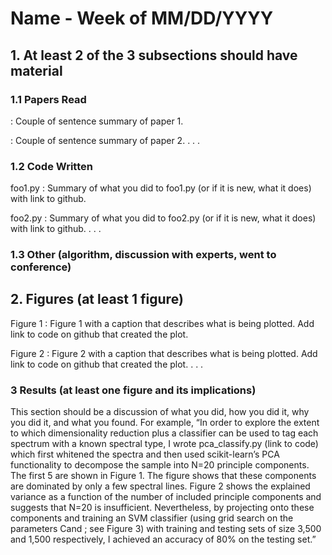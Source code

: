 # Name - Week of MM/DD/YYYY

## 1. At least 2 of the 3 subsections should have material

### 1.1 Papers Read

<link1> : Couple of sentence summary of paper 1.

<link2> : Couple of sentence summary of paper 2.
.
.
.
### 1.2 Code Written

foo1.py : Summary of what you did to foo1.py (or if it is new, what it does) with link to github.

foo2.py : Summary of what you did to foo2.py (or if it is new, what it does) with link to github.
.
.
.
### 1.3 Other (algorithm, discussion with experts, went to conference)

## 2. Figures (at least 1 figure)

Figure 1 : Figure 1 with a caption that describes what is being plotted. Add link to code on github that created the plot.

Figure 2 : Figure 2 with a caption that describes what is being plotted. Add link to code on github that created the plot.
.
.
.
### 3 Results (at least one figure and its implications)

This section should be a discussion of what you did, how you did it, why you did it, and what you found.  For example, “In order to explore the extent to which dimensionality reduction plus a classifier can be used to tag each spectrum with a known spectral type, I wrote pca_classify.py (link to code) which first whitened the spectra and then used scikit-learn’s PCA functionality to decompose the sample into N=20 principle components.  The first 5 are shown in Figure 1.  The figure shows that these components are dominated by only a few spectral lines.  Figure 2 shows the explained variance as a function of the number of included principle components and suggests that N=20 is insufficient.  Nevertheless, by projecting onto these components and training an SVM classifier (using grid search on the parameters Cand ; see Figure 3) with training and testing sets of size 3,500 and 1,500 respectively, I achieved an accuracy of 80% on the testing set.”
